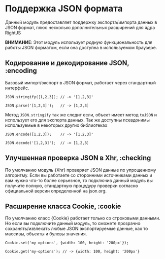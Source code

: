 # Поддержка JSON формата

Данный модуль предоставляет поддержку экспорта/импорта данных в JSON формат, плюс несколько
дополнительных расширений для ядра RightJS

__ВНИМАНИЕ__: Этот модуль использует _родную_ функциональность для работы JSON форматом, если
она доступна в используемом браузере.


## Кодирование и декодирование JSON, :encoding

Базовый импорт/экспорт в JSON формат, работает через стандартный интерфейс.

    JSON.stringify([1,2,3]); // -> '[1,2,3]'
    
    JSON.parse('[1,2,3]');   // -> [1,2,3]

Метод `JSON.stringify` так же следит если, объект имеет метод `toJSON` и использует его для экспорта данных.
Так же доступны псевдонимы используемые в некоторых других библиотеках
    
    JSON.encode([1,2,3]);    // -> '[1,2,3]'
    
    JSON.decode('[1,2,3]');  // -> [1,2,3]
    


## Улучшенная проверка JSON в Xhr, :checking

По умолчанию модуль {Xhr} проверяет JSON данные по упрощенному алгоритму. Если вы работаете со сторонними
источниками данных и вам нужно что-то более серьезное, то подключив данный модуль вы получите полную, стандартную
процедуру проверки согласно официальной версии определенной на json.org.

## Расширение класса Cookie, :cookie

По умолчанию класс {Cookie} работает только со строковыми данными. Но если вы подключите данный модуль,
то сможете прозрачно сохранять/извлекать любые JSON экспортируемые данные, как то массивы, объекты и
булевы значения.

    Cookie.set('my-options', {width: 100, height: '200px'});

    Cookie.get('my-options'); // -> {width: 100, height: '200px'}

